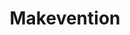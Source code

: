 ---
dateStart: 2019-08-24
dateEnd: 2019-08-24
title: "Makevention"
venue: "Indiana University"
organizer:
credit:
city: Bloomington
state: IN
country: USA
pdfLink:
venueImages:
---